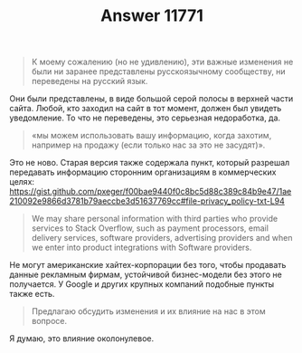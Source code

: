 ﻿---
title: "Answer 11771"
se.owner.user_id: 240512
se.owner.display_name: "MSDN.WhiteKnight"
se.owner.link: "https://ru.meta.stackoverflow.com/users/240512/msdn-whiteknight"
se.answer_id: 11771
se.question_id: 11748
se.post_type: answer
se.is_accepted: False
---
<blockquote>
<p>К моему сожалению (но не удивлению), эти важные изменения не были ни заранее представлены русскоязычному сообществу, ни переведены на русский язык.</p>
</blockquote>
<p>Они были представлены, в виде большой серой полосы в верхней части сайта. Любой, кто заходил на сайт в тот момент, должен был увидеть уведомление. То что не переведены, это серьезная недоработка, да.</p>
<blockquote>
<p>«мы можем использовать вашу информацию, когда захотим, например на продажу (если только нас за это не засудят)».</p>
</blockquote>
<p>Это не ново. Старая версия также содержала пункт, который разрешал передавать информацию сторонним организациям в коммерческих целях: <a href="https://gist.github.com/pxeger/f00bae9440f0c8bc5d88c389c84b9e47/1ae210092e9866d3781b79aeccbe3d51637769cc#file-privacy_policy-txt-L94" rel="nofollow noreferrer">https://gist.github.com/pxeger/f00bae9440f0c8bc5d88c389c84b9e47/1ae210092e9866d3781b79aeccbe3d51637769cc#file-privacy_policy-txt-L94</a></p>
<blockquote>
<p>We may share personal information with third parties who provide services to Stack Overflow, such as payment processors, email delivery services, software providers, advertising providers and when we enter into product integrations with Software providers.</p>
</blockquote>
<p>Не могут американские хайтех-корпорации без того, чтобы продавать данные рекламным фирмам, устойчивой бизнес-модели без этого не получается. У Google и других крупных компаний подобные пункты также есть.</p>
<blockquote>
<p>Предлагаю обсудить изменения и их влияние на нас в этом вопросе.</p>
</blockquote>
<p>Я думаю, это влияние околонулевое.</p>
